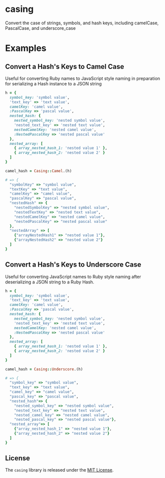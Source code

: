 # casing

Convert the case of strings, symbols, and hash keys, including camelCase, PascalCase, and underscore_case

# Examples

## Convert a Hash's Keys to Camel Case

Useful for converting Ruby names to JavaScript style naming in preparation for serializing a Hash instance to a JSON string

```ruby
h = {
  symbol_key: 'symbol value',
  'text_key' => 'text value',
  camelKey: 'camel value',
  :PascalKey => 'pascal value',
  nested_hash: {
    nested_symbol_key: 'nested symbol value',
    'nested_text_key' => 'nested text value',
    nestedCamelKey: 'nested camel value',
    :NestedPascalKey => 'nested pascal value'
  },
  nested_array: [
    { array_nested_hash_1: 'nested value 1' },
    { array_nested_hash_2: 'nested value 2' }
  ]
}

camel_hash = Casing::Camel.(h)

# => {
  "symbolKey" => "symbol value",
  "textKey" => "text value",
  "camelKey" => "camel value",
  "pascalKey" => "pascal value",
  "nestedHash" => {
    "nestedSymbolKey" => "nested symbol value",
    "nestedTextKey" => "nested text value",
    "nestedCamelKey" => "nested camel value",
    "nestedPascalKey" => "nested pascal value"
  },
  "nestedArray" => [
    {"arrayNestedHash1" => "nested value 1"},
    {"arrayNestedHash2" => "nested value 2"}
  ]
}
```

## Convert a Hash's Keys to Underscore Case

Useful for converting JavaScript names to Ruby style naming after deserializing a JSON string to a Ruby Hash.

```ruby
h = {
  symbol_key: 'symbol value',
  'text_key' => 'text value',
  camelKey: 'camel value',
  :PascalKey => 'pascal value',
  nested_hash: {
    nested_symbol_key: 'nested symbol value',
    'nested_text_key' => 'nested text value',
    nestedCamelKey: 'nested camel value',
    :NestedPascalKey => 'nested pascal value'
  },
  nested_array: [
    { array_nested_hash_1: 'nested value 1' },
    { array_nested_hash_2: 'nested value 2' }
  ]
}

camel_hash = Casing::Underscore.(h)

# => {
  "symbol_key" => "symbol value",
  "text_key" => "text value",
  "camel_key" => "camel value",
  "pascal_key" => "pascal value",
  "nested_hash"=> {
    "nested_symbol_key" => "nested symbol value",
    "nested_text_key" => "nested text value",
    "nested_camel_key" => "nested camel value",
    "nested_pascal_key" => "nested pascal value"},
  "nested_array"=> [
    {"array_nested_hash_1" => "nested value 1"},
    {"array_nested_hash_2" => "nested value 2"}
  ]
}
```

## License

The `casing` library is released under the [MIT License](https://github.com/obsidian-btc/casing/blob/master/MIT-License.txt).
